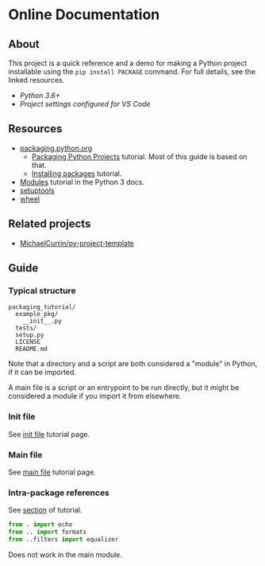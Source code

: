 # Online Documentation


## About

This project is a quick reference and a demo for making a Python project installable using the `pip install PACKAGE` command. For full details, see the linked resources.


- _Python 3.6+_
- _Project settings configured for VS Code_


## Resources

- [packaging.python.org](https://packaging.python.org)
    - [Packaging Python Projects](https://packaging.python.org/tutorials/packaging-projects/) tutorial. Most of this guide is based on that.
    - [Installing packages](https://packaging.python.org/tutorials/installing-packages/) tutorial.
- [Modules](https://docs.python.org/3/tutorial/modules.html#packages) tutorial in the Python 3 docs.
- [setuptools](https://packaging.python.org/key_projects/#setuptools)
- [wheel](https://packaging.python.org/key_projects/#wheel)


## Related projects

- [MichaelCurrin/py-project-template](https://github.com/MichaelCurrin/py-project-template)


## Guide


### Typical structure

```
packaging_tutorial/
  example_pkg/
    __init__.py
  tests/
  setup.py
  LICENSE
  README.md
```

Note that a directory and a script are both considered a "module" in Python, if it can be imported.

A main file is a script or an entrypoint to be run directly, but it might be considered a module if you import it from elsewhere.


### Init file

See [init file](init_file.md) tutorial page.


### Main file

See [main file](main_file.md) tutorial page.


### Intra-package references

See [section](https://docs.python.org/3/tutorial/modules.html#intra-package-references) of tutorial.

```python
from . import echo
from .. import formats
from ..filters import equalizer
```

Does not work in the main module.
